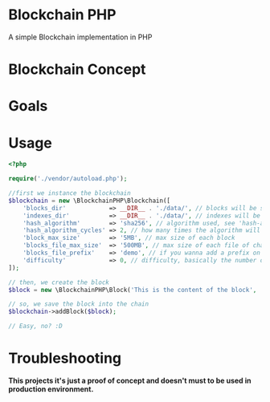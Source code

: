 # Blockchain PHP

A simple Blockchain implementation in PHP

Blockchain Concept
==================

Goals
=====

Usage
=====

```php
<?php

require('./vendor/autoload.php');

//first we instance the blockchain
$blockchain = new \BlockchainPHP\Blockchain([
    'blocks_dir'            => __DIR__ . './data/', // blocks will be saved here
    'indexes_dir'           => __DIR__ . './data/', // indexes will be saved here too
    'hash_algorithm'        => 'sha256', // algorithm used, see 'hash-algos' function
    'hash_algorithm_cycles' => 2, // how many times the algorithm will be run over the data
    'block_max_size'        => '5MB', // max size of each block
    'blocks_file_max_size'  => '500MB', // max size of each file of chain
    'blocks_file_prefix'    => 'demo', // if you wanna add a prefix on files names
    'difficulty'            => 0, // difficulty, basically the number of zeros at beginning of block's hash
]);

// then, we create the block
$block = new \BlockchainPHP\Block('This is the content of the block', 'hashofmerkleroot');

// so, we save the block into the chain
$blockchain->addBlock($block);

// Easy, no? :D

```

Troubleshooting
===============

**This projects it's just a proof of concept and doesn't must to be used in production environment.**

